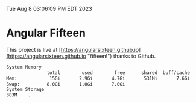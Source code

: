 Tue Aug  8 03:06:09 PM EDT 2023

# Angular Fifteen


This project is live at [https://angularsixteen.github.io](https://angularsixteen.github.io "fifteen!") thanks to Github.

```bash
System Memory
               total        used        free      shared  buff/cache   available
Mem:            15Gi       2.9Gi       4.7Gi       531Mi       7.6Gi        11Gi
Swap:          8.0Gi       1.0Gi       7.0Gi
System Storage
383M	.
```
```bash
